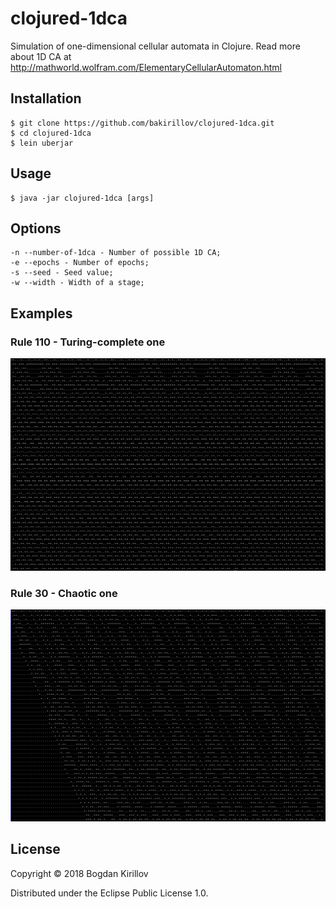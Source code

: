 # clojured-1dca

Simulation of one-dimensional cellular automata in Clojure. 
Read more about 1D CA at http://mathworld.wolfram.com/ElementaryCellularAutomaton.html

## Installation

    $ git clone https://github.com/bakirillov/clojured-1dca.git
    $ cd clojured-1dca
    $ lein uberjar

## Usage

    $ java -jar clojured-1dca [args]

## Options

    -n --number-of-1dca - Number of possible 1D CA;   
    -e --epochs - Number of epochs;   
    -s --seed - Seed value;
    -w --width - Width of a stage;
    

## Examples

### Rule 110 - Turing-complete one
![Alt Text](https://github.com/bakirillov/clojured-1dca/raw/master/rule110.png)

### Rule 30 - Chaotic one
![Alt Text](https://github.com/bakirillov/clojured-1dca/raw/master/rule30.png)

## License

Copyright © 2018 Bogdan Kirillov

Distributed under the Eclipse Public License 1.0.
